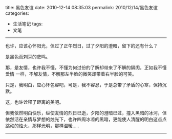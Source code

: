 title: 黑色友谊
date: 2010-12-14 08:35:03
permalink: 2010/12/14/黑色友谊
categories:
- 生活笔记
tags:
- 文笔

---

也许，应该心怀阳光，但过了正午烈日，过了夕阳的澄暗，留下的还有什么？

<!--more-->

是黑色而刺耳的悲鸣。

那，是友情，也许我不懂，不懂为何过份的了解却带来了不解的隔阂，正如我不懂爱情 一样，不解友情，不解那左半脸的微笑却带着右半脸的可笑。

只是，我明白，应心怀包容吧，可是，我不容忍，于是总带了矛盾的心寒，保持沉默。

这，也许诠释了距离的美吧。

但我依然明白快乐，纵使友情的烈日已逝，夕阳的澄暗已过，撞入黑暗的冰河，但依然活在亲情与梦想的烛光下，也许四周冰凉的黑暗，更能使人清醒的明白这点点跳动的烛火，那样光明，那样温暖…..

---
